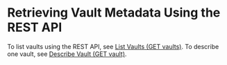 # Retrieving Vault Metadata Using the REST API<a name="listing-vaults-rest-api"></a>

To list vaults using the REST API, see [List Vaults \(GET vaults\)](api-vaults-get.md)\. To describe one vault, see [Describe Vault \(GET vault\)](api-vault-get.md)\.